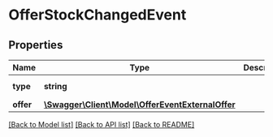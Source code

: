 # OfferStockChangedEvent

## Properties
Name | Type | Description | Notes
------------ | ------------- | ------------- | -------------
**type** | **string** |  | [optional] [default to 'OFFER_STOCK_CHANGED']
**offer** | [**\Swagger\Client\Model\OfferEventExternalOffer**](OfferEventExternalOffer.md) |  | 

[[Back to Model list]](../../README.md#documentation-for-models) [[Back to API list]](../../README.md#documentation-for-api-endpoints) [[Back to README]](../../README.md)


